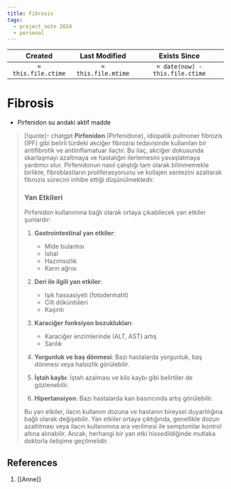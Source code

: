 ```yaml
---
title: Fibrosis
tags:
  - project_note 2024
  - personal
---
```

|     Created      |  Last Modified   |       Exists Since        |
|:----------------:|:----------------:|:----------------:|
| `= this.file.ctime` | `= this.file.mtime` | `= date(now) - this.file.ctime`|

# Fibrosis

- Pirfenidon su andaki aktif madde

> [!quote]- chatgpt
> **Pirfenidon** (Pirfenidone), idiopatik pulmoner fibrozis (IPF) gibi belirli türdeki akciğer fibrozisi tedavisinde kullanılan bir antifibrotik ve antiinflamatuar ilaçtır. Bu ilaç, akciğer dokusunda skarlaşmayı azaltmaya ve hastalığın ilerlemesini yavaşlatmaya yardımcı olur. Pirfenidonun nasıl çalıştığı tam olarak bilinmemekle birlikte, fibroblastların proliferasyonunu ve kollajen sentezini azaltarak fibrozis sürecini inhibe ettiği düşünülmektedir.
>  
>  ### Yan Etkileri
>  
>  Pirfenidon kullanımına bağlı olarak ortaya çıkabilecek yan etkiler şunlardır:
>  
>  1. **Gastrointestinal yan etkiler**:
>      
>      - Mide bulantısı
>      - İshal
>      - Hazımsızlık
>      - Karın ağrısı
>  2. **Deri ile ilgili yan etkiler**:
>      
>      - Işık hassasiyeti (fotodermatit)
>      - Cilt döküntüleri
>      - Kaşıntı
>  3. **Karaciğer fonksiyon bozuklukları**:
>      
>      - Karaciğer enzimlerinde (ALT, AST) artış
>      - Sarılık
>  4. **Yorgunluk ve baş dönmesi**: Bazı hastalarda yorgunluk, baş dönmesi veya halsizlik görülebilir.
>      
>  5. **İştah kaybı**: İştah azalması ve kilo kaybı gibi belirtiler de gözlenebilir.
>      
>  6. **Hipertansiyon**: Bazı hastalarda kan basıncında artış görülebilir.
>      
>  
>  Bu yan etkiler, ilacın kullanım dozuna ve hastanın bireysel duyarlılığına bağlı olarak değişebilir. Yan etkiler ortaya çıktığında, genellikle dozun azaltılması veya ilacın kullanımına ara verilmesi ile semptomlar kontrol altına alınabilir. Ancak, herhangi bir yan etki hissedildiğinde mutlaka doktorla iletişime geçilmelidir.

## References
1. [[Anne]]